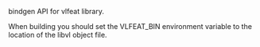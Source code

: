 bindgen API for vlfeat library.

When building you should set the VLFEAT_BIN environment variable to the
location of the libvl object file.
